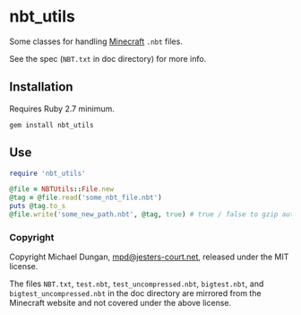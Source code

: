 # nbt_utils

Some classes for handling [Minecraft](http://minecraft.net) `.nbt` files.

See the spec (`NBT.txt` in doc directory) for more info.

## Installation

Requires Ruby 2.7 minimum.

    gem install nbt_utils

## Use

```ruby
require 'nbt_utils'

@file = NBTUtils::File.new
@tag = @file.read('some_nbt_file.nbt')
puts @tag.to_s
@file.write('some_new_path.nbt', @tag, true) # true / false to gzip automatically
```

### Copyright

Copyright Michael Dungan, mpd@jesters-court.net, released under the MIT license.

The files `NBT.txt`, `test.nbt`, `test_uncompressed.nbt`, `bigtest.nbt`, and `bigtest_uncompressed.nbt` in the doc directory are mirrored from the Minecraft website and not covered under the above license.
